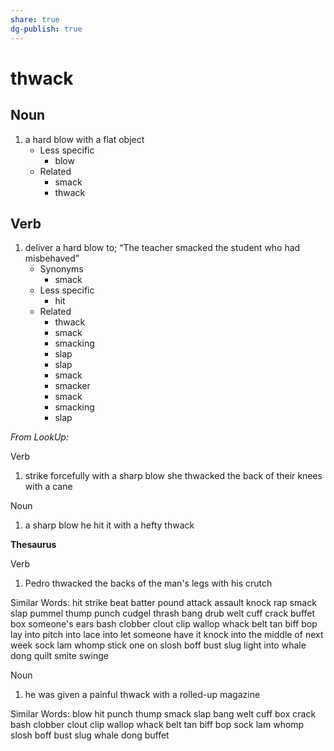 ```yaml
---
share: true
dg-publish: true
---
```

# thwack


## Noun

1. a hard blow with a flat object
	- Less specific
		- blow
	- Related
		- smack
		- thwack

## Verb

1. deliver a hard blow to; “The teacher smacked the student who had misbehaved”
	- Synonyms
		- smack
	- Less specific
		- hit
	- Related
		- thwack
		- smack
		- smacking
		- slap
		- slap
		- smack
		- smacker
		- smack
		- smacking
		- slap

*From LookUp:*

Verb
1.	strike forcefully with a sharp blow
she thwacked the back of their knees with a cane


Noun
1.	a sharp blow
he hit it with a hefty thwack

**Thesaurus**

Verb
1.	Pedro thwacked the backs of the man's legs with his crutch

Similar Words: 	hit    strike    beat    batter    pound    attack    assault    knock    rap    smack    slap    pummel    thump    punch    cudgel    thrash    bang    drub    welt    cuff    crack    buffet    box someone's ears    bash    clobber    clout    clip    wallop    whack    belt    tan    biff    bop    lay into    pitch into    lace into    let someone have it    knock into the middle of next week    sock    lam    whomp    stick one on    slosh    boff    bust    slug    light into    whale    dong    quilt    smite    swinge



Noun
1.	he was given a painful thwack with a rolled-up magazine

Similar Words: 	blow    hit    punch    thump    smack    slap    bang    welt    cuff    box    crack    bash    clobber    clout    clip    wallop    whack    belt    tan    biff    bop    sock    lam    whomp    slosh    boff    bust    slug    whale    dong    buffet